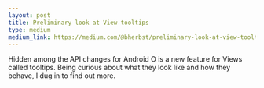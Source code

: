 ```yaml
---
layout: post
title: Preliminary look at View tooltips
type: medium
medium_link: https://medium.com/@bherbst/preliminary-look-at-view-tooltips-b127583c5691
---
```


Hidden among the API changes for Android O is a new feature for Views called tooltips. Being curious about what they look like and how they behave, I dug in to find out more.
